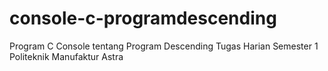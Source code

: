 # console-c-programdescending
Program C Console tentang Program Descending
Tugas Harian Semester 1 Politeknik Manufaktur Astra
